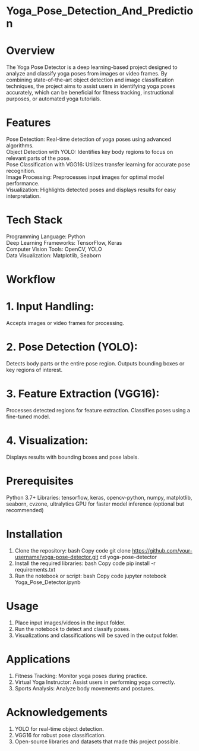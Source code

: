 # Yoga_Pose_Detection_And_Prediction
# Overview
The Yoga Pose Detector is a deep learning-based project designed to analyze and classify yoga poses from images or video frames. By combining state-of-the-art object detection and image classification techniques, the project aims to assist users in identifying yoga poses accurately, which can be beneficial for fitness tracking, instructional purposes, or automated yoga tutorials.

# Features
Pose Detection: Real-time detection of yoga poses using advanced algorithms.<br>
Object Detection with YOLO: Identifies key body regions to focus on relevant parts of the pose.<br>
Pose Classification with VGG16: Utilizes transfer learning for accurate pose recognition.<br>
Image Processing: Preprocesses input images for optimal model performance.<br>
Visualization: Highlights detected poses and displays results for easy interpretation.

# Tech Stack
Programming Language: Python<br>
Deep Learning Frameworks: TensorFlow, Keras <br>
Computer Vision Tools: OpenCV, YOLO<br>
Data Visualization: Matplotlib, Seaborn<br>

# Workflow

# 1. Input Handling:
Accepts images or video frames for processing.

# 2. Pose Detection (YOLO):
Detects body parts or the entire pose region.
Outputs bounding boxes or key regions of interest.

# 3. Feature Extraction (VGG16):
Processes detected regions for feature extraction.
Classifies poses using a fine-tuned model.

# 4. Visualization:
Displays results with bounding boxes and pose labels.

# Prerequisites
Python 3.7+
Libraries:
tensorflow, keras, opencv-python, numpy, matplotlib, seaborn, cvzone, ultralytics
GPU for faster model inference (optional but recommended)

# Installation
1. Clone the repository:
bash
Copy code
git clone https://github.com/your-username/yoga-pose-detector.git
cd yoga-pose-detector
2. Install the required libraries:
bash
Copy code
pip install -r requirements.txt
3. Run the notebook or script:
bash
Copy code
jupyter notebook Yoga_Pose_Detector.ipynb

# Usage
1. Place input images/videos in the input folder.
2. Run the notebook to detect and classify poses.
3. Visualizations and classifications will be saved in the output folder.

# Applications
1. Fitness Tracking: Monitor yoga poses during practice.
2. Virtual Yoga Instructor: Assist users in performing yoga correctly.
3. Sports Analysis: Analyze body movements and postures.

# Acknowledgements
1. YOLO for real-time object detection.
2. VGG16 for robust pose classification.
3. Open-source libraries and datasets that made this project possible.
